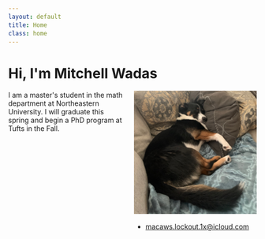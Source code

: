 ```yaml
---
layout: default
title: Home
class: home
---
```


# Hi, I'm Mitchell Wadas

<div class="columns">
<div class="intro">
  I am a master's student in the math department at Northeastern University. 
  I will graduate this spring and begin a PhD program at Tufts in the Fall.
</div>
<div class="me">
  <img src='/assets/moose.jpeg' alt='My dog Moose'>
  <ul>
    <li><a class="email" href="mailto:macaws.lockout.1x@icloud.com">macaws.lockout.1x@icloud.com</a></li>
  </ul>
</div>
</div>